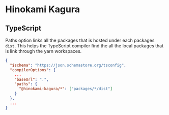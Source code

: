 # Hinokami Kagura

## TypeScript

Paths option links all the packages that is hosted under each packages `dist`. This helps the TypeScript compiler find the all the local packages that is link through the yarn workspaces.

```json
{
  "$schema": "https://json.schemastore.org/tsconfig",
  "compilerOptions": {
    ...
    "baseUrl": ".",
    "paths": {
      "@hinokami-kagura/*": ["packages/*/dist"]
    }
  },
  ...
}

```
